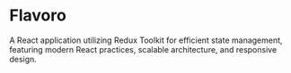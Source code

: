 # Flavoro
A React application utilizing Redux Toolkit for efficient state management, featuring modern React practices, scalable architecture, and responsive design.
